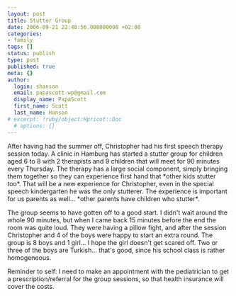 ```yaml
---
layout: post
title: Stutter Group
date: 2006-09-21 22:48:56.000000000 +02:00
categories:
- family
tags: []
status: publish
type: post
published: true
meta: {}
author:
  login: shanson
  email: papascott-wp@gmail.com
  display_name: PapaScott
  first_name: Scott
  last_name: Hanson
# excerpt: !ruby/object:Hpricot::Doc
  # options: {}
---
```

<p>After having had the summer off, Christopher had his first speech therapy session today. A clinic in Hamburg has started a stutter group for children aged 6 to 8 with 2 therapists and 9 children that will meet for 90 minutes every Thursday. The therapy has a large social component, simply bringing them together so they can experience first hand that *other kids stutter too*. That will be a new experience for Christopher, even in the special speech kindergarten he was the only stutterer. The experience is important for us parents as well... *other parents have children who stutter*.</p>
<p>The group seems to have gotten off to a good start. I didn't wait around the whole 90 minutes, but when I came back 15 minutes before the end the room was quite loud. They were having a pillow fight, and after the session Christopher and 4 of the boys were happy to start an extra round. The group is 8 boys and 1 girl... I hope the girl doesn't get scared off. Two or three of the boys are Turkish... that's good, since his school class is rather homogeneous.</p>
<p>Reminder to self: I need to make an appointment with the pediatrician to get a prescription/referral for the group sessions, so that health insurance will cover the costs.</p>
